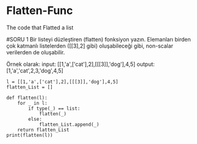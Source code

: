 # Flatten-Func
The code that Flatted a list

#SORU 1 Bir listeyi düzleştiren (flatten) fonksiyon yazın. Elemanları birden çok katmanlı listelerden ([[3],2] gibi) oluşabileceği gibi, non-scalar verilerden de oluşabilir.

Örnek olarak:
input: [[1,'a',['cat'],2],[[[3]],'dog'],4,5] 
output: [1,'a','cat',2,3,'dog',4,5]


```
l = [[1,'a',['cat'],2],[[[3]],'dog'],4,5]
flatten_List = []

def flatten(l):
    for _ in l:
        if type(_) == list:
            flatten(_)
        else:
            flatten_List.append(_)
    return flatten_List
print(flatten(l))
```
